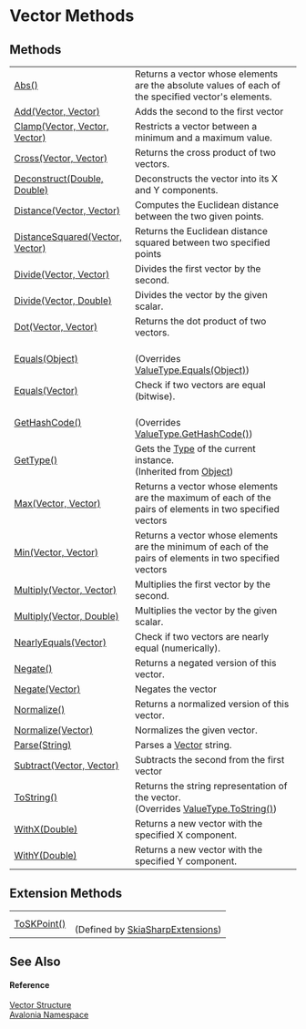 # Vector Methods




## Methods
<table>
<tr>
<td><a href="M_Avalonia_Vector_Abs">Abs()</a></td>
<td>Returns a vector whose elements are the absolute values of each of the specified vector's elements.</td>
</tr>
<tr>
<td><a href="M_Avalonia_Vector_Add">Add(Vector, Vector)</a></td>
<td>Adds the second to the first vector</td>
</tr>
<tr>
<td><a href="M_Avalonia_Vector_Clamp">Clamp(Vector, Vector, Vector)</a></td>
<td>Restricts a vector between a minimum and a maximum value.</td>
</tr>
<tr>
<td><a href="M_Avalonia_Vector_Cross">Cross(Vector, Vector)</a></td>
<td>Returns the cross product of two vectors.</td>
</tr>
<tr>
<td><a href="M_Avalonia_Vector_Deconstruct">Deconstruct(Double, Double)</a></td>
<td>Deconstructs the vector into its X and Y components.</td>
</tr>
<tr>
<td><a href="M_Avalonia_Vector_Distance">Distance(Vector, Vector)</a></td>
<td>Computes the Euclidean distance between the two given points.</td>
</tr>
<tr>
<td><a href="M_Avalonia_Vector_DistanceSquared">DistanceSquared(Vector, Vector)</a></td>
<td>Returns the Euclidean distance squared between two specified points</td>
</tr>
<tr>
<td><a href="M_Avalonia_Vector_Divide">Divide(Vector, Vector)</a></td>
<td>Divides the first vector by the second.</td>
</tr>
<tr>
<td><a href="M_Avalonia_Vector_Divide_1">Divide(Vector, Double)</a></td>
<td>Divides the vector by the given scalar.</td>
</tr>
<tr>
<td><a href="M_Avalonia_Vector_Dot">Dot(Vector, Vector)</a></td>
<td>Returns the dot product of two vectors.</td>
</tr>
<tr>
<td><a href="M_Avalonia_Vector_Equals_1">Equals(Object)</a></td>
<td><br />(Overrides <a href="https://learn.microsoft.com/dotnet/api/system.valuetype.equals" target="_blank" rel="noopener noreferrer">ValueType.Equals(Object)</a>)</td>
</tr>
<tr>
<td><a href="M_Avalonia_Vector_Equals">Equals(Vector)</a></td>
<td>Check if two vectors are equal (bitwise).</td>
</tr>
<tr>
<td><a href="M_Avalonia_Vector_GetHashCode">GetHashCode()</a></td>
<td><br />(Overrides <a href="https://learn.microsoft.com/dotnet/api/system.valuetype.gethashcode" target="_blank" rel="noopener noreferrer">ValueType.GetHashCode()</a>)</td>
</tr>
<tr>
<td><a href="https://learn.microsoft.com/dotnet/api/system.object.gettype" target="_blank" rel="noopener noreferrer">GetType()</a></td>
<td>Gets the <a href="https://learn.microsoft.com/dotnet/api/system.type" target="_blank" rel="noopener noreferrer">Type</a> of the current instance.<br />(Inherited from <a href="https://learn.microsoft.com/dotnet/api/system.object" target="_blank" rel="noopener noreferrer">Object</a>)</td>
</tr>
<tr>
<td><a href="M_Avalonia_Vector_Max">Max(Vector, Vector)</a></td>
<td>Returns a vector whose elements are the maximum of each of the pairs of elements in two specified vectors</td>
</tr>
<tr>
<td><a href="M_Avalonia_Vector_Min">Min(Vector, Vector)</a></td>
<td>Returns a vector whose elements are the minimum of each of the pairs of elements in two specified vectors</td>
</tr>
<tr>
<td><a href="M_Avalonia_Vector_Multiply">Multiply(Vector, Vector)</a></td>
<td>Multiplies the first vector by the second.</td>
</tr>
<tr>
<td><a href="M_Avalonia_Vector_Multiply_1">Multiply(Vector, Double)</a></td>
<td>Multiplies the vector by the given scalar.</td>
</tr>
<tr>
<td><a href="M_Avalonia_Vector_NearlyEquals">NearlyEquals(Vector)</a></td>
<td>Check if two vectors are nearly equal (numerically).</td>
</tr>
<tr>
<td><a href="M_Avalonia_Vector_Negate">Negate()</a></td>
<td>Returns a negated version of this vector.</td>
</tr>
<tr>
<td><a href="M_Avalonia_Vector_Negate_1">Negate(Vector)</a></td>
<td>Negates the vector</td>
</tr>
<tr>
<td><a href="M_Avalonia_Vector_Normalize">Normalize()</a></td>
<td>Returns a normalized version of this vector.</td>
</tr>
<tr>
<td><a href="M_Avalonia_Vector_Normalize_1">Normalize(Vector)</a></td>
<td>Normalizes the given vector.</td>
</tr>
<tr>
<td><a href="M_Avalonia_Vector_Parse">Parse(String)</a></td>
<td>Parses a <a href="T_Avalonia_Vector">Vector</a> string.</td>
</tr>
<tr>
<td><a href="M_Avalonia_Vector_Subtract">Subtract(Vector, Vector)</a></td>
<td>Subtracts the second from the first vector</td>
</tr>
<tr>
<td><a href="M_Avalonia_Vector_ToString">ToString()</a></td>
<td>Returns the string representation of the vector.<br />(Overrides <a href="https://learn.microsoft.com/dotnet/api/system.valuetype.tostring" target="_blank" rel="noopener noreferrer">ValueType.ToString()</a>)</td>
</tr>
<tr>
<td><a href="M_Avalonia_Vector_WithX">WithX(Double)</a></td>
<td>Returns a new vector with the specified X component.</td>
</tr>
<tr>
<td><a href="M_Avalonia_Vector_WithY">WithY(Double)</a></td>
<td>Returns a new vector with the specified Y component.</td>
</tr>
</table>

## Extension Methods
<table>
<tr>
<td><a href="M_Avalonia_Skia_SkiaSharpExtensions_ToSKPoint_1">ToSKPoint()</a></td>
<td><br />(Defined by <a href="T_Avalonia_Skia_SkiaSharpExtensions">SkiaSharpExtensions</a>)</td>
</tr>
</table>

## See Also


#### Reference
<a href="T_Avalonia_Vector">Vector Structure</a>  
<a href="N_Avalonia">Avalonia Namespace</a>  

